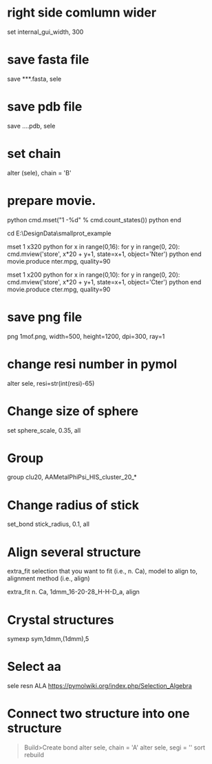 # right side comlumn wider
set internal_gui_width, 300

# save fasta file
save ***.fasta, sele

# save pdb file
save ....pdb, sele

# set chain
alter (sele), chain = 'B'

# prepare movie.

python
cmd.mset("1 -%d" % cmd.count_states())
python end

cd E:\DesignData\smallprot_example

mset 1 x320
python
for x in range(0,16):
  for y in range(0, 20):  
    cmd.mview('store', x*20 + y+1, state=x+1, object='Nter')
python end
movie.produce nter.mpg, quality=90


mset 1 x200
python
for x in range(0,10):
  for y in range(0, 20):  
    cmd.mview('store', x*20 + y+1, state=x+1, object='Cter')
python end
movie.produce cter.mpg, quality=90

# save png file
png 1mof.png, width=500, height=1200, dpi=300, ray=1

# change resi number in pymol
alter sele, resi=str(int(resi)-65)

# Change size of sphere
set sphere_scale, 0.35, all

# Group 
group clu20, AAMetalPhiPsi_HIS_cluster_20_*

# Change radius of stick
set_bond stick_radius, 0.1, all

# Align several structure
extra_fit selection that you want to fit (i.e., n. Ca), model to align to, alignment method (i.e., align)

extra_fit n. Ca, 1dmm_16-20-28_H-H-D_a, align

# Crystal structures
symexp sym,1dmm,(1dmm),5

# Select aa
sele resn ALA
https://pymolwiki.org/index.php/Selection_Algebra


# Connect two structure into one structure 
>Build>Create bond
alter sele, chain = 'A'
alter sele, segi = ''
sort
rebuild
